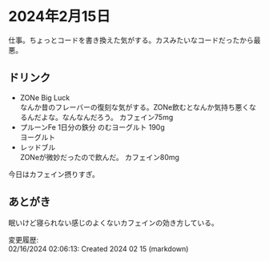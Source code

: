 # 2024年2月15日

仕事。ちょっとコードを書き換えた気がする。カスみたいなコードだったから最悪。

## ドリンク

- ZONe Big Luck  
なんか昔のフレーバーの復刻な気がする。ZONe飲むとなんか気持ち悪くなるんだよな。なんなんだろう。
カフェイン75mg
- プルーンFe 1日分の鉄分 のむヨーグルト 190g  
ヨーグルト
- レッドブル  
ZONeが微妙だったので飲んだ。
カフェイン80mg

今日はカフェイン摂りすぎ。

## あとがき

眠いけど寝られない感じのよくないカフェインの効き方している。

変更履歴:  
02/16/2024 02:06:13: Created 2024 02 15 (markdown)  
